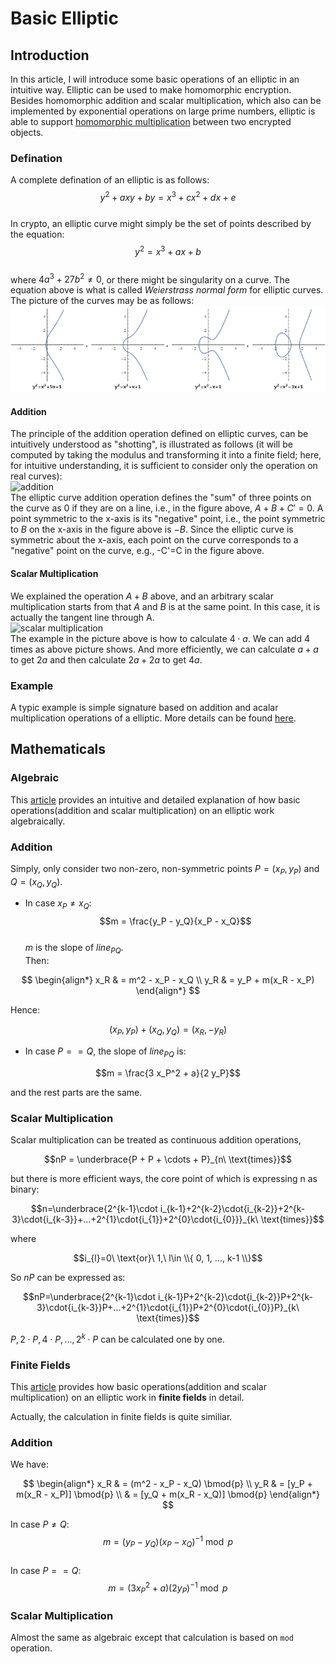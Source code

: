 # Basic Elliptic
## Introduction
In this article, I will introduce some basic operations of an elliptic in an intuitive way. Elliptic can be used to make homomorphic encryption. Besides homomorphic addition and scalar multiplication, which also can be implemented by exponential operations on large prime numbers, elliptic is able to support [homomorphic multiplication](./zk%20SNARK.md#prepare) between two encrypted objects.  
### Defination
A complete defination of an elliptic is as follows:  
$$y^2 + axy + by = x^3 + cx^2 + dx + e$$  
In crypto, an elliptic curve might simply be the set of points described by the equation:  
$$y^2 = x^3 + ax + b$$  
where $4a^3+27b^2\neq 0$, or there might be singularity on a curve. The equation above is what is called *Weierstrass normal form* for elliptic curves. The picture of the curves may be as follows:  
![curve](./image/curve.png)  

#### Addition
The principle of the addition operation defined on elliptic curves, can be intuitively understood as "shotting", is illustrated as follows (it will be computed by taking the modulus and transforming it into a finite field; here, for intuitive understanding, it is sufficient to consider only the operation on real curves):  
![addition](https://user-images.githubusercontent.com/83746881/194217478-560d6bf3-c80d-4cd4-a478-221bf21de23f.png)  
The elliptic curve addition operation defines the "sum" of three points on the curve as 0 if they are on a line, i.e., in the figure above, $A+B+C'=0$. A point symmetric to the x-axis is its "negative" point, i.e., the point symmetric to $B$ on the x-axis in the figure above is $-B$. Since the elliptic curve is symmetric about the x-axis, each point on the curve corresponds to a "negative" point on the curve, e.g., -C'=C in the figure above.

#### Scalar Multiplication 
We explained the operation $A+B$ above, and an arbitrary scalar multiplication starts from that $A$ and $B$ is at the same point. In this case, it is actually the tangent line through A.  
![scalar multiplication](https://user-images.githubusercontent.com/83746881/194217502-fcbd418a-5634-42a8-9e0a-070fc1271c5a.png)  
The example in the picture above is how to calculate $4\cdot a$. We can add 4 times as above picture shows. And more efficiently, we can calculate $a+a$ to get $2a$ and then calculate $2a + 2a$ to get $4a$.

### Example
A typic example is simple signature based on addition and acalar multiplication operations of a elliptic. More details can be found [here](https://en.wikipedia.org/wiki/Elliptic_Curve_Digital_Signature_Algorithm).

## Mathematicals
### Algebraic
This [article](https://andrea.corbellini.name/2015/05/17/elliptic-curve-cryptography-a-gentle-introduction/) provides an intuitive and detailed explanation of how basic operations(addition and scalar multiplication) on an elliptic work algebraically.  

### Addition
Simply, only consider two non-zero, non-symmetric points $P = (x_P, y_P)$ and $Q = (x_Q, y_Q)$.  
* In case $x_P \neq x_Q$:  
$$m = \frac{y_P - y_Q}{x_P - x_Q}$$  
$m$ is the slope of $line_{PQ}$.  
Then:  

$$
\begin{align*}
    x_R & = m^2 - x_P - x_Q \\
    y_R & = y_P + m(x_R - x_P)
\end{align*}
$$  

Hence:  

$$(x_P, y_P) + (x_Q, y_Q) = (x_R, -y_R)$$  

* In case $P == Q$, the slope of $line_{PQ}$ is:  

$$m = \frac{3 x_P^2 + a}{2 y_P}$$  

and the rest parts are the same.   

### Scalar Multiplication
Scalar multiplication can be treated as continuous addition operations,   

$$nP = \underbrace{P + P + \cdots + P}_{n\ \text{times}}$$  

but there is more efficient ways, the core point of which is expressing n as binary:  

$$n=\underbrace{2^{k-1}\cdot i_{k-1}+2^{k-2}\cdot{i_{k-2}}+2^{k-3}\cdot{i_{k-3}}+...+2^{1}\cdot{i_{1}}+2^{0}\cdot{i_{0}}}_{k\ \text{times}}$$  

where  

$$i_{l}=0\ \text{or}\ 1,\ l\in \\{ 0, 1, ..., k-1 \\}$$  

So $nP$ can be expressed as:  

$$nP=\underbrace{2^{k-1}\cdot i_{k-1}P+2^{k-2}\cdot{i_{k-2}}P+2^{k-3}\cdot{i_{k-3}}P+...+2^{1}\cdot{i_{1}}P+2^{0}\cdot{i_{0}}P}_{k\ \text{times}}$$  

$P, 2\cdot P, 4\cdot P, ..., 2^{k}\cdot P$ can be calculated one by one. 

### Finite Fields
This [article](https://andrea.corbellini.name/2015/05/23/elliptic-curve-cryptography-finite-fields-and-discrete-logarithms/) provides how basic operations(addition and scalar multiplication) on an elliptic work in **finite fields** in detail.  

Actually, the calculation in finite fields is quite similiar. 
### Addition
We have:  

$$
\begin{align*}
  x_R & = (m^2 - x_P - x_Q) \bmod{p} \\
  y_R & = [y_P + m(x_R - x_P)] \bmod{p} \\
      & = [y_Q + m(x_R - x_Q)] \bmod{p}
\end{align*}
$$  

In case $P\neq Q$:  
$$m = (y_P - y_Q)(x_P - x_Q)^{-1} \bmod{p}$$  
In case $P == Q$:  
$$m = (3 x_P^2 + a)(2 y_P)^{-1} \bmod{p}$$  

### Scalar Multiplication
Almost the same as algebraic except that calculation is based on `mod` operation.
